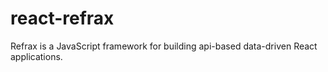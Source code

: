 # react-refrax
Refrax is a JavaScript framework for building api-based data-driven React applications.

